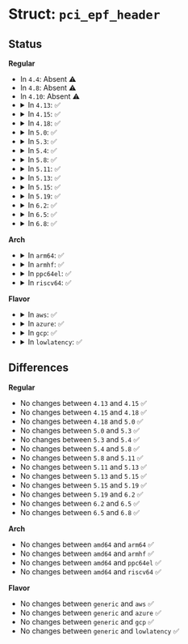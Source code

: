 # Struct: <code>pci_epf_header</code>

## Status
<b>Regular</b>
<ul>
<li>
In <code>4.4</code>: Absent ⚠️
</li>
<li>
In <code>4.8</code>: Absent ⚠️
</li>
<li>
In <code>4.10</code>: Absent ⚠️
</li>
<li>
<details>
<summary>In <code>4.13</code>: ✅</summary>

```c
struct pci_epf_header {
    u16 vendorid;
    u16 deviceid;
    u8 revid;
    u8 progif_code;
    u8 subclass_code;
    u8 baseclass_code;
    u8 cache_line_size;
    u16 subsys_vendor_id;
    u16 subsys_id;
    enum pci_interrupt_pin interrupt_pin;
};
```
</details>
</li>
<li>
<details>
<summary>In <code>4.15</code>: ✅</summary>

```c
struct pci_epf_header {
    u16 vendorid;
    u16 deviceid;
    u8 revid;
    u8 progif_code;
    u8 subclass_code;
    u8 baseclass_code;
    u8 cache_line_size;
    u16 subsys_vendor_id;
    u16 subsys_id;
    enum pci_interrupt_pin interrupt_pin;
};
```
</details>
</li>
<li>
<details>
<summary>In <code>4.18</code>: ✅</summary>

```c
struct pci_epf_header {
    u16 vendorid;
    u16 deviceid;
    u8 revid;
    u8 progif_code;
    u8 subclass_code;
    u8 baseclass_code;
    u8 cache_line_size;
    u16 subsys_vendor_id;
    u16 subsys_id;
    enum pci_interrupt_pin interrupt_pin;
};
```
</details>
</li>
<li>
<details>
<summary>In <code>5.0</code>: ✅</summary>

```c
struct pci_epf_header {
    u16 vendorid;
    u16 deviceid;
    u8 revid;
    u8 progif_code;
    u8 subclass_code;
    u8 baseclass_code;
    u8 cache_line_size;
    u16 subsys_vendor_id;
    u16 subsys_id;
    enum pci_interrupt_pin interrupt_pin;
};
```
</details>
</li>
<li>
<details>
<summary>In <code>5.3</code>: ✅</summary>

```c
struct pci_epf_header {
    u16 vendorid;
    u16 deviceid;
    u8 revid;
    u8 progif_code;
    u8 subclass_code;
    u8 baseclass_code;
    u8 cache_line_size;
    u16 subsys_vendor_id;
    u16 subsys_id;
    enum pci_interrupt_pin interrupt_pin;
};
```
</details>
</li>
<li>
<details>
<summary>In <code>5.4</code>: ✅</summary>

```c
struct pci_epf_header {
    u16 vendorid;
    u16 deviceid;
    u8 revid;
    u8 progif_code;
    u8 subclass_code;
    u8 baseclass_code;
    u8 cache_line_size;
    u16 subsys_vendor_id;
    u16 subsys_id;
    enum pci_interrupt_pin interrupt_pin;
};
```
</details>
</li>
<li>
<details>
<summary>In <code>5.8</code>: ✅</summary>

```c
struct pci_epf_header {
    u16 vendorid;
    u16 deviceid;
    u8 revid;
    u8 progif_code;
    u8 subclass_code;
    u8 baseclass_code;
    u8 cache_line_size;
    u16 subsys_vendor_id;
    u16 subsys_id;
    enum pci_interrupt_pin interrupt_pin;
};
```
</details>
</li>
<li>
<details>
<summary>In <code>5.11</code>: ✅</summary>

```c
struct pci_epf_header {
    u16 vendorid;
    u16 deviceid;
    u8 revid;
    u8 progif_code;
    u8 subclass_code;
    u8 baseclass_code;
    u8 cache_line_size;
    u16 subsys_vendor_id;
    u16 subsys_id;
    enum pci_interrupt_pin interrupt_pin;
};
```
</details>
</li>
<li>
<details>
<summary>In <code>5.13</code>: ✅</summary>

```c
struct pci_epf_header {
    u16 vendorid;
    u16 deviceid;
    u8 revid;
    u8 progif_code;
    u8 subclass_code;
    u8 baseclass_code;
    u8 cache_line_size;
    u16 subsys_vendor_id;
    u16 subsys_id;
    enum pci_interrupt_pin interrupt_pin;
};
```
</details>
</li>
<li>
<details>
<summary>In <code>5.15</code>: ✅</summary>

```c
struct pci_epf_header {
    u16 vendorid;
    u16 deviceid;
    u8 revid;
    u8 progif_code;
    u8 subclass_code;
    u8 baseclass_code;
    u8 cache_line_size;
    u16 subsys_vendor_id;
    u16 subsys_id;
    enum pci_interrupt_pin interrupt_pin;
};
```
</details>
</li>
<li>
<details>
<summary>In <code>5.19</code>: ✅</summary>

```c
struct pci_epf_header {
    u16 vendorid;
    u16 deviceid;
    u8 revid;
    u8 progif_code;
    u8 subclass_code;
    u8 baseclass_code;
    u8 cache_line_size;
    u16 subsys_vendor_id;
    u16 subsys_id;
    enum pci_interrupt_pin interrupt_pin;
};
```
</details>
</li>
<li>
<details>
<summary>In <code>6.2</code>: ✅</summary>

```c
struct pci_epf_header {
    u16 vendorid;
    u16 deviceid;
    u8 revid;
    u8 progif_code;
    u8 subclass_code;
    u8 baseclass_code;
    u8 cache_line_size;
    u16 subsys_vendor_id;
    u16 subsys_id;
    enum pci_interrupt_pin interrupt_pin;
};
```
</details>
</li>
<li>
<details>
<summary>In <code>6.5</code>: ✅</summary>

```c
struct pci_epf_header {
    u16 vendorid;
    u16 deviceid;
    u8 revid;
    u8 progif_code;
    u8 subclass_code;
    u8 baseclass_code;
    u8 cache_line_size;
    u16 subsys_vendor_id;
    u16 subsys_id;
    enum pci_interrupt_pin interrupt_pin;
};
```
</details>
</li>
<li>
<details>
<summary>In <code>6.8</code>: ✅</summary>

```c
struct pci_epf_header {
    u16 vendorid;
    u16 deviceid;
    u8 revid;
    u8 progif_code;
    u8 subclass_code;
    u8 baseclass_code;
    u8 cache_line_size;
    u16 subsys_vendor_id;
    u16 subsys_id;
    enum pci_interrupt_pin interrupt_pin;
};
```
</details>
</li>
</ul>
<b>Arch</b>
<ul>
<li>
<details>
<summary>In <code>arm64</code>: ✅</summary>

```c
struct pci_epf_header {
    u16 vendorid;
    u16 deviceid;
    u8 revid;
    u8 progif_code;
    u8 subclass_code;
    u8 baseclass_code;
    u8 cache_line_size;
    u16 subsys_vendor_id;
    u16 subsys_id;
    enum pci_interrupt_pin interrupt_pin;
};
```
</details>
</li>
<li>
<details>
<summary>In <code>armhf</code>: ✅</summary>

```c
struct pci_epf_header {
    u16 vendorid;
    u16 deviceid;
    u8 revid;
    u8 progif_code;
    u8 subclass_code;
    u8 baseclass_code;
    u8 cache_line_size;
    u16 subsys_vendor_id;
    u16 subsys_id;
    enum pci_interrupt_pin interrupt_pin;
};
```
</details>
</li>
<li>
<details>
<summary>In <code>ppc64el</code>: ✅</summary>

```c
struct pci_epf_header {
    u16 vendorid;
    u16 deviceid;
    u8 revid;
    u8 progif_code;
    u8 subclass_code;
    u8 baseclass_code;
    u8 cache_line_size;
    u16 subsys_vendor_id;
    u16 subsys_id;
    enum pci_interrupt_pin interrupt_pin;
};
```
</details>
</li>
<li>
<details>
<summary>In <code>riscv64</code>: ✅</summary>

```c
struct pci_epf_header {
    u16 vendorid;
    u16 deviceid;
    u8 revid;
    u8 progif_code;
    u8 subclass_code;
    u8 baseclass_code;
    u8 cache_line_size;
    u16 subsys_vendor_id;
    u16 subsys_id;
    enum pci_interrupt_pin interrupt_pin;
};
```
</details>
</li>
</ul>
<b>Flavor</b>
<ul>
<li>
<details>
<summary>In <code>aws</code>: ✅</summary>

```c
struct pci_epf_header {
    u16 vendorid;
    u16 deviceid;
    u8 revid;
    u8 progif_code;
    u8 subclass_code;
    u8 baseclass_code;
    u8 cache_line_size;
    u16 subsys_vendor_id;
    u16 subsys_id;
    enum pci_interrupt_pin interrupt_pin;
};
```
</details>
</li>
<li>
<details>
<summary>In <code>azure</code>: ✅</summary>

```c
struct pci_epf_header {
    u16 vendorid;
    u16 deviceid;
    u8 revid;
    u8 progif_code;
    u8 subclass_code;
    u8 baseclass_code;
    u8 cache_line_size;
    u16 subsys_vendor_id;
    u16 subsys_id;
    enum pci_interrupt_pin interrupt_pin;
};
```
</details>
</li>
<li>
<details>
<summary>In <code>gcp</code>: ✅</summary>

```c
struct pci_epf_header {
    u16 vendorid;
    u16 deviceid;
    u8 revid;
    u8 progif_code;
    u8 subclass_code;
    u8 baseclass_code;
    u8 cache_line_size;
    u16 subsys_vendor_id;
    u16 subsys_id;
    enum pci_interrupt_pin interrupt_pin;
};
```
</details>
</li>
<li>
<details>
<summary>In <code>lowlatency</code>: ✅</summary>

```c
struct pci_epf_header {
    u16 vendorid;
    u16 deviceid;
    u8 revid;
    u8 progif_code;
    u8 subclass_code;
    u8 baseclass_code;
    u8 cache_line_size;
    u16 subsys_vendor_id;
    u16 subsys_id;
    enum pci_interrupt_pin interrupt_pin;
};
```
</details>
</li>
</ul>

## Differences
<b>Regular</b>
<ul>
<li>
No changes between <code>4.13</code> and <code>4.15</code> ✅
</li>
<li>
No changes between <code>4.15</code> and <code>4.18</code> ✅
</li>
<li>
No changes between <code>4.18</code> and <code>5.0</code> ✅
</li>
<li>
No changes between <code>5.0</code> and <code>5.3</code> ✅
</li>
<li>
No changes between <code>5.3</code> and <code>5.4</code> ✅
</li>
<li>
No changes between <code>5.4</code> and <code>5.8</code> ✅
</li>
<li>
No changes between <code>5.8</code> and <code>5.11</code> ✅
</li>
<li>
No changes between <code>5.11</code> and <code>5.13</code> ✅
</li>
<li>
No changes between <code>5.13</code> and <code>5.15</code> ✅
</li>
<li>
No changes between <code>5.15</code> and <code>5.19</code> ✅
</li>
<li>
No changes between <code>5.19</code> and <code>6.2</code> ✅
</li>
<li>
No changes between <code>6.2</code> and <code>6.5</code> ✅
</li>
<li>
No changes between <code>6.5</code> and <code>6.8</code> ✅
</li>
</ul>
<b>Arch</b>
<ul>
<li>
No changes between <code>amd64</code> and <code>arm64</code> ✅
</li>
<li>
No changes between <code>amd64</code> and <code>armhf</code> ✅
</li>
<li>
No changes between <code>amd64</code> and <code>ppc64el</code> ✅
</li>
<li>
No changes between <code>amd64</code> and <code>riscv64</code> ✅
</li>
</ul>
<b>Flavor</b>
<ul>
<li>
No changes between <code>generic</code> and <code>aws</code> ✅
</li>
<li>
No changes between <code>generic</code> and <code>azure</code> ✅
</li>
<li>
No changes between <code>generic</code> and <code>gcp</code> ✅
</li>
<li>
No changes between <code>generic</code> and <code>lowlatency</code> ✅
</li>
</ul>
